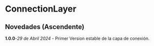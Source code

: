 # ConnectionLayer

## Novedades (Ascendente)
**1.0.0**-*29 de Abril 2024*
    - Primer Version estable de la capa de conexión.
